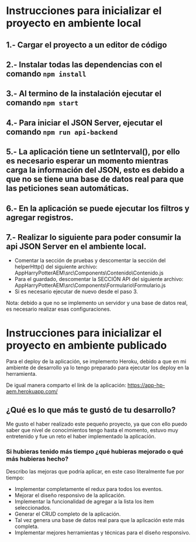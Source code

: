 # Instrucciones para inicializar el proyecto en ambiente local

## 1.- Cargar el proyecto a un editor de código

## 2.- Instalar todas las dependencias con el comando `npm install`

## 3.- Al termino de la instalación ejecutar el comando `npm start`

## 4.- Para iniciar el JSON Server, ejecutar el comando `npm run api-backend`

## 5.- La aplicación tiene un setInterval(), por ello es necesario esperar un momento mientras carga la información del JSON, esto es debido a que no se tiene una base de datos real para que las peticiones sean automáticas. 

## 6.- En la aplicación se puede ejecutar los filtros y agregar registros. 

## 7.- Realizar lo siguiente para poder consumir la api JSON Server en el ambiente local. 
- Comentar la sección de pruebas y descomentar la sección del helperHttp() del siguiente archivo: AppHarryPotterAEM\src\Components\Contenido\Contenido.js
- Para el guardado, descomentar la SECCIÓN API del siguiente archivo: AppHarryPotterAEM\src\Components\Formulario\Formulario.js
- Si es necesario ejecutar de nuevo desde el paso 3.

Nota: debido a que no se implemento un servidor y una base de datos real, es necesario realizar esas configuraciones.

# Instrucciones para inicializar el proyecto en ambiente publicado
Para el deploy de la aplicación, se implemento Heroku, debido a que en mi ambiente de desarrollo ya lo tengo preparado para ejecutar los deploy en la herramienta. 

De igual manera comparto el link de la aplicación: https://app-hp-aem.herokuapp.com/

##  ¿Qué es lo que más te gustó de tu desarrollo?

Me gusto el haber realizado este pequeño proyecto, ya que con ello puedo saber que nivel de conocimientos tengo hasta el momento, estuvo muy entretenido y fue un reto el haber implementado la aplicación.

### Si hubieras tenido más tiempo ¿qué hubieras mejorado o qué más hubieras hecho?

Describo las mejoras que podría aplicar, en este caso literalmente fue por tiempo:

- Implementar completamente el redux para todos los eventos.
- Mejorar el diseño responsivo de la aplicación.
- Implementar la funcionalidad de agregar a la lista los item seleccionados.
- Generar el CRUD completo de la aplicación.
- Tal vez genera una base de datos real para que la aplicación este más completa.
- Implementar mejores herramientas y técnicas para el diseño responsivo.
